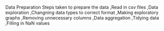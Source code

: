 Data Preparation
Steps taken to prepare the data
,Read in csv files
,Data exploration
,Changning data types to correct format
,Making exploratory graphs
,Removing unnecessary columns
,Data aggregation
,Tidying data
,Filling in NaN values

